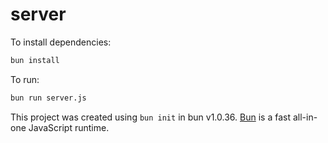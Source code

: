 # server

To install dependencies:

```bash
bun install
```

To run:

```bash
bun run server.js
```

This project was created using `bun init` in bun v1.0.36. [Bun](https://bun.sh) is a fast all-in-one JavaScript runtime.
